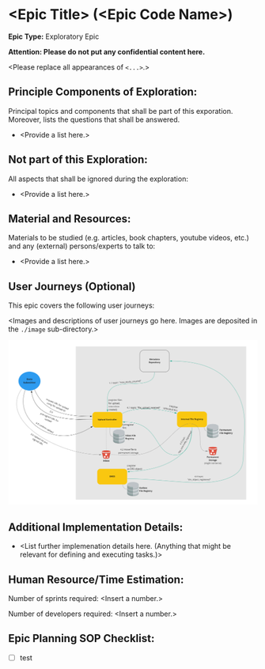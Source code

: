 # \<Epic Title\> (\<Epic Code Name\>)
**Epic Type:** Exploratory Epic

**Attention: Please do not put any confidential content here.**

\<Please replace all appearances of `<...>`.\>

## Principle Components of Exploration:

Principal topics and components that shall be part of this exporation. 
Moreover, lists the questions that shall be answered.

- \<Provide a list here.\>

## Not part of this Exploration:

All aspects that shall be ignored during the exploration:

- \<Provide a list here.\>

## Material and Resources:

Materials to be studied (e.g. articles, book chapters, youtube videos, etc.) and any (external) persons/experts to talk to:

- \<Provide a list here.\>

## User Journeys (Optional)

This epic covers the following user journeys:

\<Images and descriptions of user journeys go here. Images are deposited in the `./image` sub-directory.\>


![\<Example Image\>](./images/data_upload.jpg)

## Additional Implementation Details:

- \<List further implemenation details here. (Anything that might be relevant for defining and executing tasks.)>


## Human Resource/Time Estimation:

Number of sprints required: \<Insert a number.\>

Number of developers required: \<Insert a number.\>

## Epic Planning SOP Checklist:

- [ ] test 
